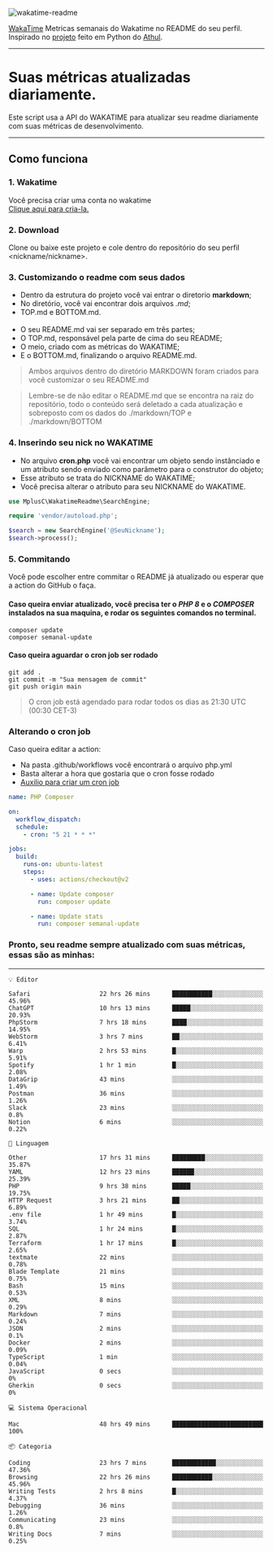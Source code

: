 ![wakatime-readme](https://socialify.git.ci/bymatheus/wakatime-readme/image?description=1&descriptionEditable=M%C3%A9tricas%20semanais%20do%20Wakatime%20no%20seu%20README%20de%20perfil.&font=KoHo&forks=1&language=1&owner=1&pattern=Signal&stargazers=1&theme=Dark)

[WakaTime](https://wakatime.com) Metricas semanais do Wakatime no README do seu perfil. <br>
Inspirado no [projeto](https://github.com/athul/waka-readme) feito em Python do [Athul](https://github.com/athul).
___

# Suas métricas atualizadas diariamente.
Este script usa a API do WAKATIME para atualizar seu readme diariamente com suas métricas de desenvolvimento.

___

## Como funciona

### 1. Wakatime
Você precisa criar uma conta no wakatime <br>
[Clique aqui para cria-la.](https://wakatime.com) 

### 2. Download
Clone ou baixe este projeto e cole dentro do repositório do seu perfil <nickname/nickname>.

### 3. Customizando o readme com seus dados
- Dentro da estrutura do projeto você vai entrar o diretorio **markdown**;  
- No diretório, você vai encontrar dois arquivos *.md*;
- TOP.md e BOTTOM.md.
<br><br>
- O seu README.md vai ser separado em três partes; 
- O TOP.md, responsável pela parte de cima do seu README;
- O meio, criado com as métricas do WAKATIME;
- E o BOTTOM.md, finalizando o arquivo README.md.<br>

> Ambos arquivos dentro do diretório MARKDOWN foram criados para você customizar o seu README.md

> Lembre-se de não editar o README.md que se encontra na raiz do repositório, todo o conteúdo será deletado a cada atualização e sobreposto com os dados do ./markdown/TOP e ./markdown/BOTTOM

### 4. Inserindo seu nick no WAKATIME
- No arquivo **cron.php** você vai encontrar um objeto sendo instânciado e um atributo sendo enviado como parâmetro para o construtor do objeto;
- Esse atributo se trata do NICKNAME do WAKATIME;
- Você precisa alterar o atributo para seu NICKNAME do WAKATIME.

```php
use MplusC\WakatimeReadme\SearchEngine;

require 'vendor/autoload.php';

$search = new SearchEngine('@SeuNickname');
$search->process();
```

### 5. Commitando
Você pode escolher entre commitar o README já atualizado ou esperar que a action do GitHub o faça. <br>

#### Caso queira enviar atualizado, você precisa ter o *PHP 8* e o *COMPOSER* instalados na sua maquina, e rodar os seguintes comandos no terminal.
```composer
composer update
composer semanal-update 
```

#### Caso queira aguardar o cron job ser rodado 
```git 
git add .
git commit -m "Sua mensagem de commit"
git push origin main
```

>O cron job está agendado para rodar todos os dias as 21:30 UTC (00:30 CET-3) 

### Alterando o cron job
Caso queira editar a action:

- Na pasta .github/workflows você encontrará o arquivo php.yml
- Basta alterar a hora que gostaria que o cron fosse rodado
- [Auxilio para criar um cron job](https://crontab.guru)

```yml
name: PHP Composer

on:
  workflow_dispatch:
  schedule:
    - cron: "5 21 * * *"

jobs:
  build:
    runs-on: ubuntu-latest
    steps:
      - uses: actions/checkout@v2

      - name: Update composer
        run: composer update

      - name: Update stats
        run: composer semanal-update
```

### Pronto, seu readme sempre atualizado com suas métricas, essas são as minhas:

___
```text
💡 Editor

Safari                   22 hrs 26 mins      ███████████░░░░░░░░░░░░░░     45.96%
ChatGPT                  10 hrs 13 mins      █████░░░░░░░░░░░░░░░░░░░░     20.93%
PhpStorm                 7 hrs 18 mins       ████░░░░░░░░░░░░░░░░░░░░░     14.95%
WebStorm                 3 hrs 7 mins        ██░░░░░░░░░░░░░░░░░░░░░░░      6.41%
Warp                     2 hrs 53 mins       █░░░░░░░░░░░░░░░░░░░░░░░░      5.91%
Spotify                  1 hr 1 min          █░░░░░░░░░░░░░░░░░░░░░░░░      2.08%
DataGrip                 43 mins             ░░░░░░░░░░░░░░░░░░░░░░░░░      1.49%
Postman                  36 mins             ░░░░░░░░░░░░░░░░░░░░░░░░░      1.26%
Slack                    23 mins             ░░░░░░░░░░░░░░░░░░░░░░░░░       0.8%
Notion                   6 mins              ░░░░░░░░░░░░░░░░░░░░░░░░░      0.22%
```
```text
💬 Linguagem

Other                    17 hrs 31 mins      █████████░░░░░░░░░░░░░░░░     35.87%
YAML                     12 hrs 23 mins      ██████░░░░░░░░░░░░░░░░░░░     25.39%
PHP                      9 hrs 38 mins       █████░░░░░░░░░░░░░░░░░░░░     19.75%
HTTP Request             3 hrs 21 mins       ██░░░░░░░░░░░░░░░░░░░░░░░      6.89%
.env file                1 hr 49 mins        █░░░░░░░░░░░░░░░░░░░░░░░░      3.74%
SQL                      1 hr 24 mins        █░░░░░░░░░░░░░░░░░░░░░░░░      2.87%
Terraform                1 hr 17 mins        █░░░░░░░░░░░░░░░░░░░░░░░░      2.65%
textmate                 22 mins             ░░░░░░░░░░░░░░░░░░░░░░░░░      0.78%
Blade Template           21 mins             ░░░░░░░░░░░░░░░░░░░░░░░░░      0.75%
Bash                     15 mins             ░░░░░░░░░░░░░░░░░░░░░░░░░      0.53%
XML                      8 mins              ░░░░░░░░░░░░░░░░░░░░░░░░░      0.29%
Markdown                 7 mins              ░░░░░░░░░░░░░░░░░░░░░░░░░      0.24%
JSON                     2 mins              ░░░░░░░░░░░░░░░░░░░░░░░░░       0.1%
Docker                   2 mins              ░░░░░░░░░░░░░░░░░░░░░░░░░      0.09%
TypeScript               1 min               ░░░░░░░░░░░░░░░░░░░░░░░░░      0.04%
JavaScript               0 secs              ░░░░░░░░░░░░░░░░░░░░░░░░░         0%
Gherkin                  0 secs              ░░░░░░░░░░░░░░░░░░░░░░░░░         0%
```
```text
💻 Sistema Operacional

Mac                      48 hrs 49 mins      █████████████████████████       100%
```
```text
📦 Categoria

Coding                   23 hrs 7 mins       ████████████░░░░░░░░░░░░░     47.36%
Browsing                 22 hrs 26 mins      ███████████░░░░░░░░░░░░░░     45.96%
Writing Tests            2 hrs 8 mins        █░░░░░░░░░░░░░░░░░░░░░░░░      4.37%
Debugging                36 mins             ░░░░░░░░░░░░░░░░░░░░░░░░░      1.26%
Communicating            23 mins             ░░░░░░░░░░░░░░░░░░░░░░░░░       0.8%
Writing Docs             7 mins              ░░░░░░░░░░░░░░░░░░░░░░░░░      0.25%
```
